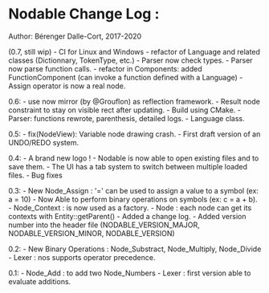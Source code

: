 
Nodable Change Log :
====================

Author: Bérenger Dalle-Cort, 2017-2020

(0.7, still wip)
    - CI for Linux and Windows
	- refactor of Language and related classes (Dictionnary, TokenType, etc.)
	- Parser now check types.
	- Parser now parse function calls.
	- refactor in Components: added FunctionComponent (can invoke a function defined with a Language)
	- Assign operator is now a real node.

0.6:
	- use now mirror (by @Grouflon) as reflection framework.
	- Result node constraint to stay on visible rect after updating.
	- Build using CMake.
	- Parser: functions rewrote, parenthesis, detailed logs.
	- Language class.	

0.5:
	- fix(NodeView): Variable node drawing crash.
	- First draft version of an UNDO/REDO system.

0.4:
	- A brand new logo !
	- Nodable is now able to open existing files and to save them.
	- The UI has a tab system to switch between multiple loaded files.
	- Bug fixes

0.3:
	- New Node_Assign : '=' can be used to assign a value to a symbol (ex: a = 10)
	- Now Able to perform binary operations on symbols (ex: c = a + b).
	- Node_Context : is now used as a factory.
	- Node : each node can get its contexts with Entity::getParent()
	- Added a change log.
	- Added version number into the header file (NODABLE_VERSION_MAJOR, NODABLE_VERSION_MINOR, NODABLE_VERSION)

0.2:
	- New Binary Operations : Node_Substract, Node_Multiply, Node_Divide
	- Lexer : nos supports operator precedence.

0.1:
	- Node_Add : to add two Node_Numbers
	- Lexer : first version able to evaluate additions.